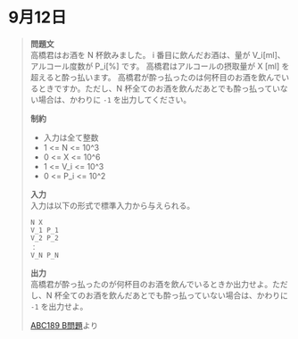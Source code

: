 # 9月12日
> **問題文**<br>
> 高橋君はお酒を N 杯飲みました。
> i 番目に飲んだお酒は、量が V_i[ml]、アルコール度数が P_i[%] です。
> 高橋君はアルコールの摂取量が X [ml] を超えると酔っ払います。
> 高橋君が酔っ払ったのは何杯目のお酒を飲んでいるときですか。ただし、N 杯全てのお酒を飲んだあとでも酔っ払っていない場合は、かわりに `-1` を出力してください。
> 
> **制約**<br>
> - 入力は全て整数
> - 1 <= N <= 10^3
> - 0 <= X <= 10^6
> - 1 <= V_i <= 10^3
> - 0 <= P_i <= 10^2
> 
> **入力**<br>
> 入力は以下の形式で標準入力から与えられる。
> 
> ```
> N X
> V_1 P_1
> V_2 P_2
> ：
> V_N P_N
> ```
> 
> **出力**<br>
> 高橋君が酔っ払ったのが何杯目のお酒を飲んでいるときか出力せよ。ただし、N 杯全てのお酒を飲んだあとでも酔っ払っていない場合は、かわりに `-1` を出力せよ。
> 
> [ABC189 B問題](https://atcoder.jp/contests/abc189/tasks/abc189_b)より
